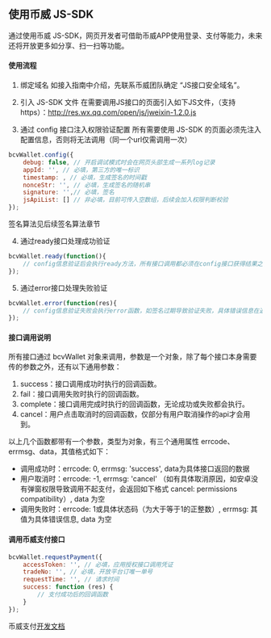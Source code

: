 ## 使用币威  JS-SDK
通过使用币威 JS-SDK，网页开发者可借助币威APP使用登录、支付等能力，未来还将开放更多如分享、扫一扫等功能。
#### 使用流程
1. 绑定域名
如接入指南中介绍，先联系币威团队确定 “JS接口安全域名”。

2. 引入 JS-SDK 文件
在需要调用JS接口的页面引入如下JS文件，（支持https）：http://res.wx.qq.com/open/js/jweixin-1.2.0.js

3. 通过 config 接口注入权限验证配置
所有需要使用 JS-SDK 的页面必须先注入配置信息，否则将无法调用（同一个url仅需调用一次）
```javascript
bcvWallet.config({
    debug: false, // 开启调试模式时会在网页头部生成一系列log记录
    appId: '', // 必填，第三方的唯一标识
    timestamp: , // 必填，生成签名的时间戳
    nonceStr: '', // 必填，生成签名的随机串
    signature: '',// 必填，签名
    jsApiList: [] // 非必填，目前可传入空数组，后续会加入权限判断校验
});
```
签名算法见后续签名算法章节

4. 通过ready接口处理成功验证
```javascript
bcvWallet.ready(function(){
    // config信息验证后会执行ready方法，所有接口调用都必须在config接口获得结果之后，config是一个客户端的异步操作，所以如果需要在页面加载时就调用相关接口，则须把相关接口放在ready函数中调用来确保正确执行。对于用户触发时才调用的接口，则可以直接调用，不需要放在ready函数中。
});
```

5. 通过error接口处理失败验证
```javascript
bcvWallet.error(function(res){
    // config信息验证失败会执行error函数，如签名过期导致验证失败，具体错误信息在返回的res参数中查看。
});
```

#### 接口调用说明
所有接口通过 bcvWallet 对象来调用，参数是一个对象，除了每个接口本身需要传的参数之外，还有以下通用参数：
1. success：接口调用成功时执行的回调函数。
2. fail：接口调用失败时执行的回调函数。
3. complete：接口调用完成时执行的回调函数，无论成功或失败都会执行。
4. cancel：用户点击取消时的回调函数，仅部分有用户取消操作的api才会用到。

以上几个函数都带有一个参数，类型为对象，有三个通用属性 errcode、errmsg、data，其值格式如下：
- 调用成功时：errcode: 0, errmsg: 'success', data为具体接口返回的数据
- 用户取消时：errcode: -1, errmsg: 'cancel' （如有具体取消原因，如安卓没有弹窗权限导致调用不起支付，会返回如下格式 cancel: permissions compatibility）, data 为空
- 调用失败时：errcode: 1或具体状态码（为大于等于1的正整数）, errmsg: 其值为具体错误信息, data 为空


#### 调用币威支付接口
```javascript
bcvWallet.requestPayment({
    accessToken: '', // 必填，应用授权接口调用凭证
    tradeNo: '', // 必填，开放平台订唯一单号
    requestTime: '', // 请求时间
	success: function (res) {
		// 支付成功后的回调函数
	}
});
```
币威支付[开发文档](https://pay.weixin.qq.com/wiki/doc/api/index.html)